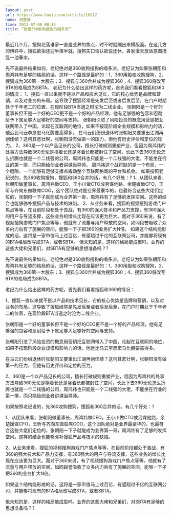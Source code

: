 ```yaml
---
layout: post
url: https://www.huxiu.com/article/16912
name: 胡蔷薇
time: 2013-07-08 08:15
title: “我是360收购搜狗的唱多派”
---
```

最近几个月，搜狗花落谁家一直是业界的焦点，时不时就蹦出来搏版面。在这几方的博弈中，搜狐欲拒还迎半推半就，搜狗矢口否认欲说还休，各家漫天放话意图搅乱一池春水。

先不说最终结果如何，老纪绝对是360收购搜狗的唱多派。老纪认为如果张朝阳和周鸿祎有足够的格局的话，这样一个路径是最好的：1、360用股权收购搜狗，2、搜狐成为360第一大股东；3、搜狐与360合并成为搜狐360；4、搜狐360将改写BTA的格局成为SBTA。 老纪为什么给出这样的药方呢，首先我们看看搜狐和360的情况： 1、搜狐一直以来就不是以产品和技术见长，它的核心优势是品牌和营销，以及对业务的布局。这导致了搜狐经常是先发后至或者后发后至，在门户时期处于千年老二的位置，在现阶段BTA当道之时沦为二线企业。 张朝阳是一个好的董事长但不是一个好的CEO更不是一个好的产品经理，他有足够强的包容和忍耐给予下属足够大足够好的空间与支持。 张朝阳引进了风险投资的概念用营销把互联网带入了中国，论起在互联网的地位，如果不按现阶段企业规模和影响力的话，他远比马云李彦宏马化腾要高得多。 在马云们纷纷退休时张朝阳又要重出江湖再创佳绩？这何其悲壮啊，张朝阳没有做第一的压力，但他有历史评价和定位的压力。 2、360是一个以产品见长的公司，擅长打破规则重塑产业，但因为周鸿祎的处事方法导致360无论是横着长还是竖着长都被封住了空间，长此下去360无论怎么折腾也就是一个二线强的公司，周鸿祎也只能是一个二线强的大佬，不能坐在行业的第一排，而只能给创业者讲课当导师。 周鸿祎这个战将缺的是一个布局、一个缝隙、一个能够有足够支撑点撬动整个互联网格局的平台和机会。 如果按照老纪说的，先360收购搜狗，搜狐和360合并的话，有几个好处：? 1、从团队来看，张朝阳做董事长，周鸿祎做CEO，王小川做CTO或另谋他路，余楚媛做CFO，王昕与齐向东做联席COO，这个团队绝对是业界最豪华的，也最符合这些大佬们定位的，张朝阳一下子就能成为业界第一哥，周鸿祎有了足够的发挥空间。这样的结合也能够弥补搜狐产品与技术的缺陷。 2、从业务来看，搜狐的视频搜狗游戏门户焦点等等，在目前阶段都处于苦战，有360的强大技术和产品力支撑，有360强大的用户与导流支撑，这些业务的增长比现在应该更为巨大。而对于360来说，有了视频搜狗游戏门户焦点等等，他就有了流量与用户释放的空间，如同段誉吸收了众多内力后有了施展的空间，能够一下子把360的业务扩大N倍。 如果这个结构能形成的话，这将是一家市值马上过百亿，有望超过千亿的互联网公司，并能够将现有的BTA格局改写成STA，或者SBTA。 但未知的是，这样的格局能成型吗，业界的这些大佬和兄弟们，对SBTA有足够的思想准备吗？?

先不说最终结果如何，老纪绝对是360收购搜狗的唱多派。老纪认为如果张朝阳和周鸿祎有足够的格局的话，这样一个路径是最好的：1、360用股权收购搜狗，2、搜狐成为360第一大股东；3、搜狐与360合并成为搜狐360；4、搜狐360将改写BTA的格局成为SBTA。

老纪为什么给出这样的药方呢，首先我们看看搜狐和360的情况：

1、搜狐一直以来就不是以产品和技术见长，它的核心优势是品牌和营销，以及对业务的布局。这导致了搜狐经常是先发后至或者后发后至，在门户时期处于千年老二的位置，在现阶段BTA当道之时沦为二线企业。

张朝阳是一个好的董事长但不是一个好的CEO更不是一个好的产品经理，他有足够强的包容和忍耐给予下属足够大足够好的空间与支持。

张朝阳引进了风险投资的概念用营销把互联网带入了中国，论起在互联网的地位，如果不按现阶段企业规模和影响力的话，他远比马云李彦宏马化腾要高得多。

在马云们纷纷退休时张朝阳又要重出江湖再创佳绩？这何其悲壮啊，张朝阳没有做第一的压力，但他有历史评价和定位的压力。

2、360是一个以产品见长的公司，擅长打破规则重塑产业，但因为周鸿祎的处事方法导致360无论是横着长还是竖着长都被封住了空间，长此下去360无论怎么折腾也就是一个二线强的公司，周鸿祎也只能是一个二线强的大佬，不能坐在行业的第一排，而只能给创业者讲课当导师。

如果按照老纪说的，先360收购搜狗，搜狐和360合并的话，有几个好处：?

1、从团队来看，张朝阳做董事长，周鸿祎做CEO，王小川做CTO或另谋他路，余楚媛做CFO，王昕与齐向东做联席COO，这个团队绝对是业界最豪华的，也最符合这些大佬们定位的，张朝阳一下子就能成为业界第一哥，周鸿祎有了足够的发挥空间。这样的结合也能够弥补搜狐产品与技术的缺陷。

2、从业务来看，搜狐的视频搜狗游戏门户焦点等等，在目前阶段都处于苦战，有360的强大技术和产品力支撑，有360强大的用户与导流支撑，这些业务的增长比现在应该更为巨大。而对于360来说，有了视频搜狗游戏门户焦点等等，他就有了流量与用户释放的空间，如同段誉吸收了众多内力后有了施展的空间，能够一下子把360的业务扩大N倍。

如果这个结构能形成的话，这将是一家市值马上过百亿，有望超过千亿的互联网公司，并能够将现有的BTA格局改写成STA，或者SBTA。

但未知的是，这样的格局能成型吗，业界的这些大佬和兄弟们，对SBTA有足够的思想准备吗？?

